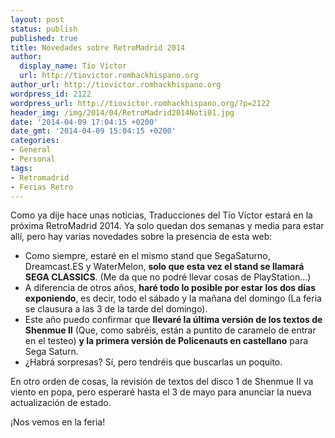 ```yaml
---
layout: post
status: publish
published: true
title: Novedades sobre RetroMadrid 2014
author:
  display_name: Tío Víctor
  url: http://tiovictor.romhackhispano.org
author_url: http://tiovictor.romhackhispano.org
wordpress_id: 2122
wordpress_url: http://tiovictor.romhackhispano.org/?p=2122
header_img: /img/2014/04/RetroMadrid2014Noti01.jpg
date: '2014-04-09 17:04:15 +0200'
date_gmt: '2014-04-09 15:04:15 +0200'
categories:
- General
- Personal
tags:
- Retromadrid
- Ferias Retro
---
```

Como ya dije hace unas noticias, Traducciones del Tío Víctor estará en la próxima RetroMadrid 2014. Ya solo quedan dos semanas y media para estar allí, pero hay varias novedades sobre la presencia de esta web:  
- Como siempre, estaré en el mismo stand que SegaSaturno, Dreamcast.ES y WaterMelon, **solo que esta vez el stand se llamará SEGA CLASSICS**. (Me da que no podré llevar cosas de PlayStation...)  
- A diferencia de otros años, **haré todo lo posible por estar los dos días exponiendo**, es decir, todo el sábado y la mañana del domingo (La feria se clausura a las 3 de la tarde del domingo).  
- Este año puedo confirmar que **llevaré la última versión de los textos de Shenmue II** (Que, como sabréis, están a puntito de caramelo de entrar en el testeo) **y la primera versión de Policenauts en castellano** para Sega Saturn.  
- ¿Habrá sorpresas? Sí, pero tendréis que buscarlas un poquito.

En otro orden de cosas, la revisión de textos del disco 1 de Shenmue II va viento en popa, pero esperaré hasta el 3 de mayo para anunciar la nueva actualización de estado.

¡Nos vemos en la feria!
